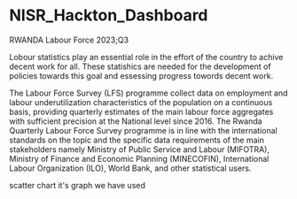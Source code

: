 # NISR_Hackton_Dashboard

RWANDA Labour Force 2023;Q3

Lobour statistics play an essential role in the effort of the country to achive decent work for all. These statishics are needed for the development of policies towards this goal and essessing progress towords decent work.

The Labour Force Survey (LFS) programme collect data on employment and labour underutilization characteristics of the population on a continuous basis, providing quarterly estimates of the main labour force aggregates with sufficient precision at the National level since 2016.
The Rwanda Quarterly Labour Force Survey programme is in line with the international standards on the topic and the specific data requirements of the main stakeholders namely Ministry of Public Service and Labour (MIFOTRA), Ministry of Finance and Economic Planning (MINECOFIN), International Labour Organization (ILO), World Bank, and other statistical users.



scatter chart it's graph we have used
